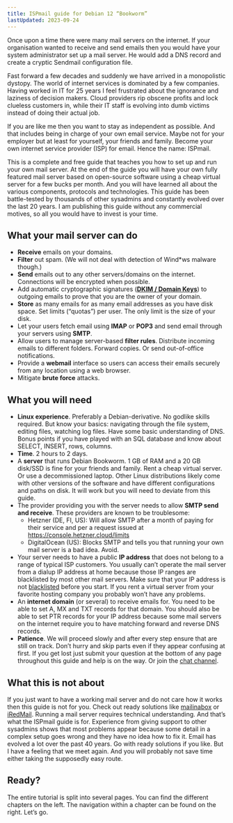 ```yaml
---
title: ISPmail guide for Debian 12 “Bookworm”
lastUpdated: 2023-09-24
---
```


Once upon a time there were many mail servers on the internet. If your organisation wanted to receive and send emails then you would have your system administrator set up a mail server. He would add a DNS record and create a cryptic Sendmail configuration file.

Fast forward a few decades and suddenly we have arrived in a monopolistic dystopy. The world of internet services is dominated by a few companies. Having worked in IT for 25 years I feel frustrated about the ignorance and laziness of decision makers. Cloud providers rip obscene profits and lock clueless customers in, while their IT staff is evolving into dumb victims instead of doing their actual job.

If you are like me then you want to stay as independent as possible. And that includes being in charge of your own email service. Maybe not for your employer but at least for yourself, your friends and family. Become your own internet service provider (ISP) for email. Hence the name: ISPmail.

This is a complete and free guide that teaches you how to set up and run your own mail server. At the end of the guide you will have your own fully featured mail server based on open-source software using a cheap virtual server for a few bucks per month. And you will have learned all about the various components, protocols and technologies. This guide has been battle-tested by thousands of other sysadmins and constantly evolved over the last 20 years. I am publishing this guide without any commercial motives, so all you would have to invest is your time.

## What your mail server can do

- **Receive** emails on your domains.
- **Filter** out spam. (We will not deal with detection of Wind*ws malware though.)
- **Send** emails out to any other servers/domains on the internet. Connections will be encrypted when possible.
- Add automatic cryptographic signatures (**[DKIM / Domain Keys](https://en.wikipedia.org/wiki/DomainKeys)**) to outgoing emails to prove that you are the owner of your domain.
- **Store** as many emails for as many email addresses as you have disk space. Set limits (“quotas”) per user. The only limit is the size of your disk.
- Let your users fetch email using **IMAP** or **POP3** and send email through your servers using **SMTP**.
- Allow users to manage server-based **filter rules**. Distribute incoming emails to different folders. Forward copies. Or send out-of-office notifications.
- Provide a **webmail** interface so users can access their emails securely from any location using a web browser.
- Mitigate **brute force** attacks.

## What you will need

- **Linux experience**. Preferably a Debian-derivative. No godlike skills required. But know your basics: navigating through the file system, editing files, watching log files. Have some basic understanding of DNS. Bonus points if you have played with an SQL database and know about SELECT, INSERT, rows, columns.
- **Time**. 2 hours to 2 days.
- A **server** that runs Debian Bookworm. 1 GB of RAM and a 20 GB disk/SSD is fine for your friends and family. Rent a cheap virtual server. Or use a decommissioned laptop. Other Linux distributions likely come with other versions of the software and have different configurations and paths on disk. It will work but you will need to deviate from this guide.
- The provider providing you with the server needs to allow **SMTP send and receive**. These providers are known to be troublesome:
    - Hetzner (DE, FI, US): Will allow SMTP after a month of paying for their service and per a request issued at https://console.hetzner.cloud/limits
    - DigitalOcean (US): Blocks SMTP and tells you that running your own mail server is a bad idea. Avoid.
- Your server needs to have a public **IP address** that does not belong to a range of typical ISP customers. You usually can’t operate the mail server from a dialup IP address at home because those IP ranges are blacklisted by most other mail servers. Make sure that your IP address is not [blacklisted](https://multirbl.valli.org/) before you start. If you rent a virtual server from your favorite hosting company you probably won’t have any problems.
- An **internet domain** (or several) to receive emails for. You need to be able to set A, MX and TXT records for that domain. You should also be able to set PTR records for your IP address because some mail servers on the internet require you to have matching forward and reverse DNS records.
- **Patience**. We will proceed slowly and after every step ensure that are still on track. Don’t hurry and skip parts even if they appear confusing at first. If you get lost just submit your question at the bottom of any page throughout this guide and help is on the way. Or join the [chat channel](https://riot.im/app/#/room/#ispmail:matrix.org).

## What this is not about

If you just want to have a working mail server and do not care how it works then this guide is not for you. Check out ready solutions like [mailinabox](https://mailinabox.email/) or [iRedMail](http://www.iredmail.org/). Running a mail server requires technical understanding. And that’s what the ISPmail guide is for. Experience from giving support to other sysadmins shows that most problems appear because some detail in a complex setup goes wrong and they have no idea how to fix it. Email has evolved a lot over the past 40 years. Go with ready solutions if you like. But I have a feeling that we meet again. And you will probably not save time either taking the supposedly easy route.

## Ready?

The entire tutorial is split into several pages. You can find the different chapters on the left. The navigation within a chapter can be found on the right. Let’s go.